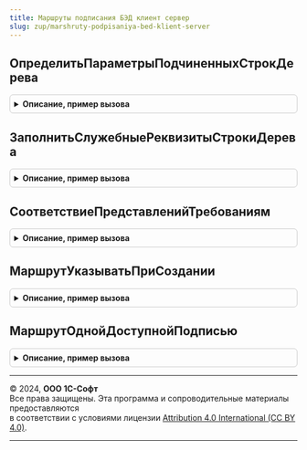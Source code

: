 ```yaml
---
title: Маршруты подписания БЭД клиент сервер
slug: zup/marshruty-podpisaniya-bed-klient-server
---
```



## ОпределитьПараметрыПодчиненныхСтрокДерева
<details style="margin: 1em 0; padding: 0.5em; border: 1px solid #ccc; border-radius: 6px;">

<summary style="font-weight: bold; cursor: pointer;">Описание, пример вызова</summary>

```bsl

// Определяет параметры подчиненных строк дерева подписания, необходимые для работы механизмов отрисовки и
// редактирования.
//
// Параметры:
//  СтрокаДерева		 - ДанныеФормыЭлементДерева - строка дерева.
//  ЕстьУсловия			 - Булево - в параметр возвращается Истина, если в подчиненных строках указаны требования к
//    подписанию.
//  ЕстьПодписанты		 - Булево - в параметр возвращается Истина, если в подчиненных строках указаны подписанты.
//  ВыбранныеЗначения	 - Массив - требования или подписанты, выбранные в подчиненных строках.
//
Процедура ОпределитьПараметрыПодчиненныхСтрокДерева(СтрокаДерева, ЕстьУсловия = Ложь, ЕстьПодписанты = Ложь, Экспорт
```

Пример вызова
```bsl
МаршрутыПодписанияБЭДКлиентСервер.ОпределитьПараметрыПодчиненныхСтрокДерева(СтрокаДерева, ЕстьУсловия, ЕстьПодписанты, );
```
</details>

## ЗаполнитьСлужебныеРеквизитыСтрокиДерева
<details style="margin: 1em 0; padding: 0.5em; border: 1px solid #ccc; border-radius: 6px;">

<summary style="font-weight: bold; cursor: pointer;">Описание, пример вызова</summary>

```bsl

// Заполняет служебные реквизиты дерева подписания.
//
// Параметры:
//  СтрокаДерева - ДанныеФормыЭлементДерева, СтрокаДереваЗначений - строка дерева.
//  ИмяОсновногоРеквизита- Строка - имя реквизита дерева, который будет выводиться в основной колонке.
//
Процедура ЗаполнитьСлужебныеРеквизитыСтрокиДерева(СтрокаДерева, ИмяОсновногоРеквизита = "Подписант") Экспорт
```

Пример вызова
```bsl
МаршрутыПодписанияБЭДКлиентСервер.ЗаполнитьСлужебныеРеквизитыСтрокиДерева(СтрокаДерева, ИмяОсновногоРеквизита);
```
</details>

## СоответствиеПредставленийТребованиям
<details style="margin: 1em 0; padding: 0.5em; border: 1px solid #ccc; border-radius: 6px;">

<summary style="font-weight: bold; cursor: pointer;">Описание, пример вызова</summary>

```bsl

// Определяет соответствие текстовых представлений требований их ссылочным значениям.
//
// Параметры:
//  СтрокаДерева - ДанныеФормыЭлементДерева - строка дерева.
//
// Возвращаемое значение:
//  Соответствие - ключом является требование, значением - его текстовое представление.
//
Функция СоответствиеПредставленийТребованиям(СтрокаДерева) Экспорт
```

Пример вызова
```bsl
Результат = МаршрутыПодписанияБЭДКлиентСервер.СоответствиеПредставленийТребованиям(СтрокаДерева) 
```
</details>

## МаршрутУказыватьПриСоздании
<details style="margin: 1em 0; padding: 0.5em; border: 1px solid #ccc; border-radius: 6px;">

<summary style="font-weight: bold; cursor: pointer;">Описание, пример вызова</summary>

```bsl

Функция МаршрутУказыватьПриСоздании() Экспорт
```

Пример вызова
```bsl
Результат = МаршрутыПодписанияБЭДКлиентСервер.МаршрутУказыватьПриСоздании() 
```
</details>

## МаршрутОднойДоступнойПодписью
<details style="margin: 1em 0; padding: 0.5em; border: 1px solid #ccc; border-radius: 6px;">

<summary style="font-weight: bold; cursor: pointer;">Описание, пример вызова</summary>

```bsl

Функция МаршрутОднойДоступнойПодписью() Экспорт
```

Пример вызова
```bsl
Результат = МаршрутыПодписанияБЭДКлиентСервер.МаршрутОднойДоступнойПодписью() 
```
</details>

---

© 2024, **ООО 1С-Софт**  
Все права защищены. Эта программа и сопроводительные материалы предоставляются  
в соответствии с условиями лицензии [Attribution 4.0 International (CC BY 4.0)](https://creativecommons.org/licenses/by/4.0/legalcode).

---
